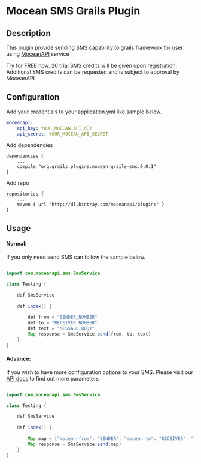 Mocean SMS Grails Plugin
=


## Description
This plugin provide sending SMS capability to grails framework for user using [MoceanAPI](https://moceanapi.com) service

Try for FREE now. 20 trial SMS credits will be given upon [registration](https://dashboard.moceanapi.com/register?fr=grails). Additional SMS credits can be requested and is subject to approval by MoceanAPI

## Configuration
Add your credentials to your application.yml like sample below.

```yaml
moceanapi:
    api_key: YOUR_MOCEAN_API_KEY
    api_secret: YOUR_MOCEAN_API_SECRET

```

Add dependencies
~~~
dependencies {
    ...
    compile "org.grails.plugins:mocean-grails-sms:0.0.1"
}
~~~


Add repo
~~~
repositories {
    ...
	maven { url "http://dl.bintray.com/moceanapi/plugins" }
}

~~~


## Usage

#### Normal:
If you only need send SMS can follow the sample below.
~~~java

import com.moceanapi.sms.SmsService

class Testing {

    def SmsService
    
    def index() { 
       
        def from = "SENDER_NUMBER"
        def to = "RECEIVER_NUMBER"
        def text = "MESSAGE_BODY"
        Map response = SmsService.send(from, to, text)
    }
}

~~~

#### Advance:
If you wish to have more configuration options to your SMS. Please visit our [API docs](https://moceanapi.com/docs/#send-sms) to find out more parameters 

~~~java

import com.moceanapi.sms.SmsService

class Testing {

    def SmsService
    
    def index() { 
       
        Map map = ["mocean-from": "SENDER", "mocean-to": "RECEIVER", "mocean-text": "MESSAGE_BODY"]
        Map response = SmsService.send(map)
    }
}

~~~
